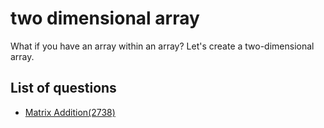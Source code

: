 two dimensional array
=============
What if you have an array within an array? Let's create a two-dimensional array.

List of questions
-----------------

- [Matrix Addition(2738)](https://github.com/yoru4890/coding_test/blob/main/baekjoon/two_dimensional_array/2738.md)
